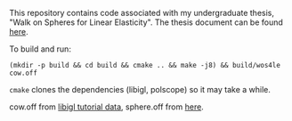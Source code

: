 This repository contains code associated with my undergraduate thesis, "Walk on Spheres for Linear Elasticity".
The thesis document can be found [here](https://apps.cs.utexas.edu/apps/tech-reports/206121).

To build and run:
```
(mkdir -p build && cd build && cmake .. && make -j8) && build/wos4le cow.off
```
`cmake` clones the dependencies (libigl, polscope) so it may take a while.

cow.off from [libigl tutorial data](https://github.com/libigl/libigl-tutorial-data),
sphere.off from [here](https://github.com/noamaig/euclidean_orbifolds).
